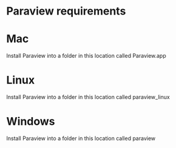 # Paraview requirements
# Mac
Install Paraview into a folder in this location called Paraview.app
# Linux
Install Paraview into a folder in this location called paraview_linux
# Windows
Install Paraview into a folder in this location called paraview
